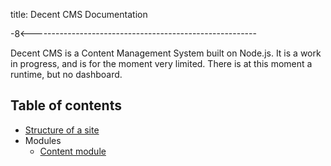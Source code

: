 title: Decent CMS Documentation

-8<--------------------------------------------------------

Decent CMS is a Content Management System built on Node.js.
It is a work in progress, and is for the moment very limited.
There is at this moment a runtime, but no dashboard.

Table of contents
-----------------

* [Structure of a site](/docs/decent-core-multi-tenancy/structure-of-a-site)
* Modules
  * [Content module](/docs/decent-core-content)